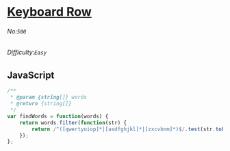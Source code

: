 # [Keyboard Row](https://leetcode.com/problems/keyboard-row/#/description)
###### No:`500`
###### Difficulty:`Easy`
## JavaScript


```js
/**
 * @param {string[]} words
 * @return {string[]}
 */
var findWords = function(words) {
    return words.filter(function(str) {
        return /^([qwertyuiop]*|[asdfghjkl]*|[zxcvbnm]*)$/.test(str.toLowerCase());
    });
};
```
